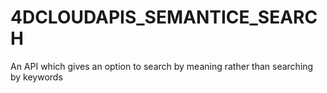 # 4DCLOUDAPIS_SEMANTICE_SEARCH
An API which gives an option to search by meaning rather than searching by keywords
